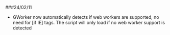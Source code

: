 ###24/02/11
* GWorker now automatically detects if web workers are supported, no need for [if IE] tags.  The script will only load if no web worker support is detected

